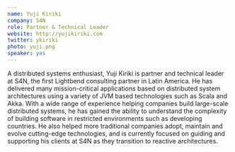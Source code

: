 ```yaml
---
name: Yuji Kiriki
company: S4N
role: Partner & Technical Leader
website: http://yujikiriki.com
twitter: ykiriki
photo: yuji.png
speaker: yes
---
```

A distributed systems enthusiast, Yuji Kiriki is partner and technical leader at S4N, the first Lightbend consulting partner in Latin America. He has delivered many mission-critical applications based on distributed system architectures using a variety of JVM based technologies such as Scala and Akka. With a wide range of experience helping companies build large-scale distributed systems, he has gained the ability to understand the complexity of building software in restricted environments such as developing countries. He also helped more traditional companies adopt, maintain and evolve cutting-edge technologies, and is currently focused on guiding and supporting his clients at S4N as they transition to reactive architectures.